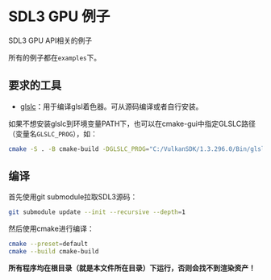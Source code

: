 # SDL3 GPU 例子

SDL3 GPU API相关的例子

所有的例子都在`examples`下。

## 要求的工具

* [glslc](https://github.com/google/shaderc)：用于编译glsl着色器。可从源码编译或者自行安装。

如果不想安装glslc到环境变量PATH下，也可以在cmake-gui中指定GLSLC路径（变量名`GLSLC_PROG`），如：

```bash
cmake -S . -B cmake-build -DGLSLC_PROG="C:/VulkanSDK/1.3.296.0/Bin/glslc.exe"
```

## 编译

首先使用git submodule拉取SDL3源码：

```bash
git submodule update --init --recursive --depth=1
```

然后使用cmake进行编译：

```bash
cmake --preset=default
cmake --build cmake-build
```

**所有程序均在根目录（就是本文件所在目录）下运行，否则会找不到渲染资产！**